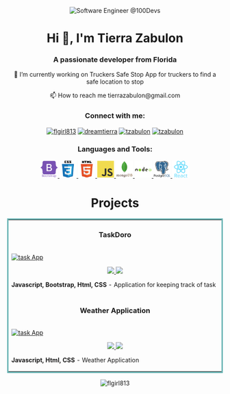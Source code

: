 <div align ="center">


![Software Engineer @100Devs](https://github.com/flgirl813/portfolio/blob/main/resources/Tierra%20Zabulon%20(1).png?raw=true)



<h1 align="center">Hi 👋, I'm Tierra Zabulon</h1>
<h3 align="center">A passionate developer from Florida</h3>



  <p>🔭 I’m currently working on Truckers Safe Stop App for truckers to find a safe location to stop </p>
<p>📫 How to reach me tierrazabulon@gmail.com</p>

<h3 align="center">Connect with me:</h3>
<p align="center">
<a href="https://dev.to/flgirl813" target="blank"><img align="center" src="https://raw.githubusercontent.com/rahuldkjain/github-profile-readme-generator/master/src/images/icons/Social/devto.svg" alt="flgirl813" height="30" width="40" /></a>
<a href="https://twitter.com/dreamtierra" target="blank"><img align="center" src="https://raw.githubusercontent.com/rahuldkjain/github-profile-readme-generator/master/src/images/icons/Social/twitter.svg" alt="dreamtierra" height="30" width="40" /></a>
<a href="https://linkedin.com/in/tzabulon" target="blank"><img align="center" src="https://raw.githubusercontent.com/rahuldkjain/github-profile-readme-generator/master/src/images/icons/Social/linked-in-alt.svg" alt="tzabulon" height="30" width="40" /></a>
<a href="https://www.leetcode.com/tzabulon" target="blank"><img align="center" src="https://raw.githubusercontent.com/rahuldkjain/github-profile-readme-generator/master/src/images/icons/Social/leet-code.svg" alt="tzabulon" height="30" width="40" /></a>
</p>

<h3 align="center">Languages and Tools:</h3>
<p align="center"> <a href="https://getbootstrap.com" target="_blank" rel="noreferrer"> <img src="https://raw.githubusercontent.com/devicons/devicon/master/icons/bootstrap/bootstrap-plain-wordmark.svg" alt="bootstrap" width="40" height="40"/> </a> <a href="https://www.w3schools.com/css/" target="_blank" rel="noreferrer"> <img src="https://raw.githubusercontent.com/devicons/devicon/master/icons/css3/css3-original-wordmark.svg" alt="css3" width="40" height="40"/> </a> <a href="https://www.w3.org/html/" target="_blank" rel="noreferrer"> <img src="https://raw.githubusercontent.com/devicons/devicon/master/icons/html5/html5-original-wordmark.svg" alt="html5" width="40" height="40"/> </a> <a href="https://developer.mozilla.org/en-US/docs/Web/JavaScript" target="_blank" rel="noreferrer"> <img src="https://raw.githubusercontent.com/devicons/devicon/master/icons/javascript/javascript-original.svg" alt="javascript" width="40" height="40"/> </a> <a href="https://www.mongodb.com/" target="_blank" rel="noreferrer"> <img src="https://raw.githubusercontent.com/devicons/devicon/master/icons/mongodb/mongodb-original-wordmark.svg" alt="mongodb" width="40" height="40"/> </a> <a href="https://nodejs.org" target="_blank" rel="noreferrer"> <img src="https://raw.githubusercontent.com/devicons/devicon/master/icons/nodejs/nodejs-original-wordmark.svg" alt="nodejs" width="40" height="40"/> </a> <a href="https://www.postgresql.org" target="_blank" rel="noreferrer"> <img src="https://raw.githubusercontent.com/devicons/devicon/master/icons/postgresql/postgresql-original-wordmark.svg" alt="postgresql" width="40" height="40"/> </a> <a href="https://reactjs.org/" target="_blank" rel="noreferrer"> <img src="https://raw.githubusercontent.com/devicons/devicon/master/icons/react/react-original-wordmark.svg" alt="react" width="40" height="40"/> </a> </p>
<h1 align="center">Projects</h1>
<table bordercolor="#66b2b2">
  
  <tr>
    <td width="25%" valign="top">
      <h3 align="center">TaskDoro</h3>
        <br />
        <a target="_blank" href="http://">
            <img src="https://github.com/flgirl813/final-project/blob/main/Webp.net-gifmaker.gif" width="100%" alt="task App"/>
        </a>
        <br />
        <p align="center">
          
  <a href="https://github.com/" target="_blank">
    <img src="https://img.shields.io/static/v1?label=|&message=REPO&color=88CDD1&style=plastic&logo=github&logo-color=white"/>
  </a>  
  <a href="http://" target="_blank">
    <img src="https://img.shields.io/static/v1?label=|&message=WEBSITE&color=88CDD1&style=plastic&logo=wordpress&logo-color=white"/>
  </a>
      </p>
        <p><strong>Javascript, Bootstrap, Html, CSS</strong> - Application for keeping track of task</p>
    </td>
    
   
  </tr>
  <tr>
    <td width="25%" valign="top">
      <h3 align="center">Weather Application</h3>
        <br />
        <a target="_blank" href="http://">
            <img src="https://github.com/flgirl813/portfolio/blob/main/resources/Webp.net-gifmaker%20(1).gif" width="100%" alt="task App"/>
        </a>
        <br />
        <p align="center">
          
  <a href="https://github.com/" target="_blank">
    <img src="https://img.shields.io/static/v1?label=|&message=REPO&color=88CDD1&style=plastic&logo=github&logo-color=white"/>
  </a>  
  <a href="http://" target="_blank">
    <img src="https://img.shields.io/static/v1?label=|&message=WEBSITE&color=88CDD1&style=plastic&logo=wordpress&logo-color=white"/>
  </a>
      </p>
        <p><strong>Javascript, Html, CSS</strong> - Weather Application</p>
    </td>
    
   
  </tr>
</table>

<p><img align="center" src="https://github-readme-streak-stats.herokuapp.com/?user=flgirl813&" alt="flgirl813" /></p>
  
  </div>
